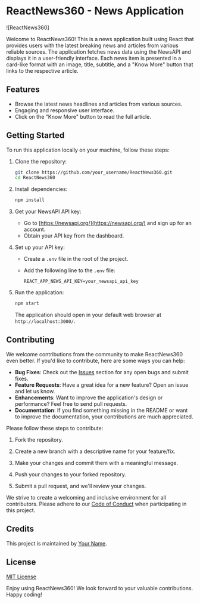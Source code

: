 # ReactNews360 - News Application

![ReactNews360]

Welcome to ReactNews360! This is a news application built using React that provides users with the latest breaking news and articles from various reliable sources. The application fetches news data using the NewsAPI and displays it in a user-friendly interface. Each news item is presented in a card-like format with an image, title, subtitle, and a "Know More" button that links to the respective article.

## Features

- Browse the latest news headlines and articles from various sources.
- Engaging and responsive user interface.
- Click on the "Know More" button to read the full article.

## Getting Started

To run this application locally on your machine, follow these steps:

1. Clone the repository:

   ```bash
   git clone https://github.com/your_username/ReactNews360.git
   cd ReactNews360
   ```

2. Install dependencies:

   ```bash
   npm install
   ```

3. Get your NewsAPI API key:

   - Go to [https://newsapi.org/](https://newsapi.org/) and sign up for an account.
   - Obtain your API key from the dashboard.

4. Set up your API key:

   - Create a `.env` file in the root of the project.
   - Add the following line to the `.env` file:

     ```
     REACT_APP_NEWS_API_KEY=your_newsapi_api_key
     ```

5. Run the application:

   ```bash
   npm start
   ```

   The application should open in your default web browser at `http://localhost:3000/`.

## Contributing

We welcome contributions from the community to make ReactNews360 even better. If you'd like to contribute, here are some ways you can help:

- **Bug Fixes**: Check out the [Issues](https://github.com/your_username/ReactNews360/issues) section for any open bugs and submit fixes.
- **Feature Requests**: Have a great idea for a new feature? Open an issue and let us know.
- **Enhancements**: Want to improve the application's design or performance? Feel free to send pull requests.
- **Documentation**: If you find something missing in the README or want to improve the documentation, your contributions are much appreciated.

Please follow these steps to contribute:

1. Fork the repository.

2. Create a new branch with a descriptive name for your feature/fix.

3. Make your changes and commit them with a meaningful message.

4. Push your changes to your forked repository.

5. Submit a pull request, and we'll review your changes.

We strive to create a welcoming and inclusive environment for all contributors. Please adhere to our [Code of Conduct](CODE_OF_CONDUCT.md) when participating in this project.

## Credits

This project is maintained by [Your Name](link_to_your_github_profile).

## License

[MIT License](LICENSE)

Enjoy using ReactNews360! We look forward to your valuable contributions. Happy coding!